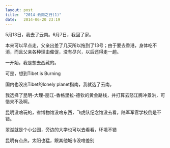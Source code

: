 ```yaml
---
layout: post
title:  "2014-云南之行(1)"
date:   2014-06-20 23:19
---
```

5月13日，我去了云南。6月7日，我回了家。

本来可以早点走，父亲出差了几天所以拖到了13号；由于要去香港，身体吃不消，而且父亲各种理由催促，没有尽兴，以后还得走一趟。

一开始，我是想去西藏的。

可是，想到Tibet is Burning

国内也没出Tibet的lonely planet指南，我就选了云南。

我选择了昆明-大理-丽江-香格里拉-德钦的黄金路线，并打算去怒江腾冲景洪，可惜来不及啊。

昆明没啥玩的，省博物馆没啥东西，飞虎队纪念馆没去看，陆军军官学校倒是不错。

翠湖就是个小公园，旁边的大学也可以去看看，环境不错

昆明有点热，太阳也猛，跟其他城市没啥差别

